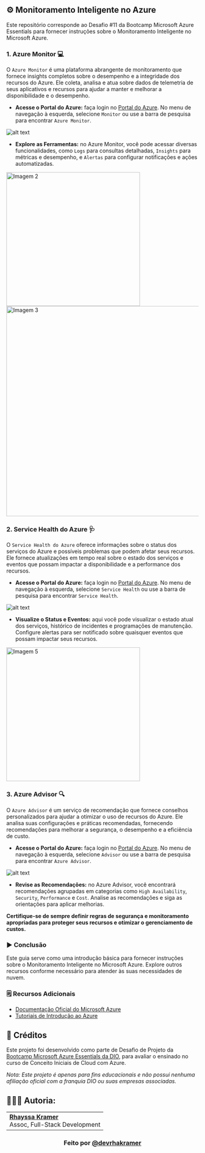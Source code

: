 ## ⚙️ Monitoramento Inteligente no Azure
Este repositório corresponde ao Desafio #11 da Bootcamp Microsoft Azure Essentials para fornecer instruções sobre o Monitoramento Inteligente no Microsoft Azure.

### 1. Azure Monitor 💻
O `Azure Monitor` é uma plataforma abrangente de monitoramento que fornece insights completos sobre o desempenho e a integridade dos recursos do Azure. Ele coleta, analisa e atua sobre dados de telemetria de seus aplicativos e recursos para ajudar a manter e melhorar a disponibilidade e o desempenho.

- **Acesse o Portal do Azure:** faça login no [Portal do Azure](https://portal.azure.com/). No menu de navegação à esquerda, selecione `Monitor` ou use a barra de pesquisa para encontrar `Azure Monitor`.

![alt text](https://github.com/rhayssakramer/desafios-dio-azure-essentials/blob/main/Desafio%2311%20-%20Monitoramento%20Inteligente%20no%20Azure/img/img1.png)

- **Explore as Ferramentas:** no Azure Monitor, você pode acessar diversas funcionalidades, como `Logs` para consultas detalhadas, `Insights` para métricas e desempenho, e `Alertas` para configurar notificações e ações automatizadas.

<img src="https://github.com/rhayssakramer/desafios-dio-azure-essentials/blob/main/Desafio%2311%20-%20Monitoramento%20Inteligente%20no%20Azure/img/img2.png" alt="Imagem 2" width="350">  

<img src="https://github.com/rhayssakramer/desafios-dio-azure-essentials/blob/main/Desafio%2311%20-%20Monitoramento%20Inteligente%20no%20Azure/img/img3.png" alt="Imagem 3" width="550">


### 2. Service Health do Azure 🩺
O `Service Health do Azure` oferece informações sobre o status dos serviços do Azure e possíveis problemas que podem afetar seus recursos. Ele fornece atualizações em tempo real sobre o estado dos serviços e eventos que possam impactar a disponibilidade e a performance dos recursos.

- **Acesse o Portal do Azure:** faça login no [Portal do Azure](https://portal.azure.com/). No menu de navegação à esquerda, selecione `Service Health` ou use a barra de pesquisa para encontrar `Service Health`.

![alt text](https://github.com/rhayssakramer/desafios-dio-azure-essentials/blob/main/Desafio%2311%20-%20Monitoramento%20Inteligente%20no%20Azure/img/img4.png)

- **Visualize o Status e Eventos:** aqui você pode visualizar o estado atual dos serviços, histórico de incidentes e programações de manutenção. Configure alertas para ser notificado sobre quaisquer eventos que possam impactar seus recursos.

<img src="https://github.com/rhayssakramer/desafios-dio-azure-essentials/blob/main/Desafio%2311%20-%20Monitoramento%20Inteligente%20no%20Azure/img/img5.png" alt="Imagem 5" width="350">

### 3. Azure Advisor 🔍
O `Azure Advisor` é um serviço de recomendação que fornece conselhos personalizados para ajudar a otimizar o uso de recursos do Azure. Ele analisa suas configurações e práticas recomendadas, fornecendo recomendações para melhorar a segurança, o desempenho e a eficiência de custo.

- **Acesse o Portal do Azure:** faça login no [Portal do Azure](https://portal.azure.com/). No menu de navegação à esquerda, selecione `Advisor` ou use a barra de pesquisa para encontrar `Azure Advisor`.

![alt text](https://github.com/rhayssakramer/desafios-dio-azure-essentials/blob/main/Desafio%2311%20-%20Monitoramento%20Inteligente%20no%20Azure/img/img6.png)

- **Revise as Recomendações:** no Azure Advisor, você encontrará recomendações agrupadas em categorias como `High Availability`, `Security`, `Performance` e `Cost`.
Analise as recomendações e siga as orientações para aplicar melhorias.

**Certifique-se de sempre definir regras de segurança e monitoramento apropriadas para proteger seus recursos e otimizar o gerenciamento de custos.**

### ▶️ Conclusão
Este guia serve como uma introdução básica para fornecer instruções sobre o Monitoramento Inteligente no Microsoft Azure. Explore outros recursos conforme necessário para atender às suas necessidades de nuvem.

### 🗒️ Recursos Adicionais
- [Documentação Oficial do Microsoft Azure](https://docs.microsoft.com/azure)
- [Tutoriais de Introdução ao Azure](https://docs.microsoft.com/learn/paths/azure-fundamentals/)

## 🔗 Créditos
Este projeto foi desenvolvido como parte de Desafio de Projeto da [Bootcamp Microsoft Azure Essentials da DIO](https://www.dio.me/bootcamp/microsoft-azure-essentials?ref=AFOXWYVRXGV9), para avaliar o ensinado no curso de Conceito Iniciais de Cloud com Azure.

*Nota: Este projeto é apenas para fins educacionais e não possui nenhuma afiliação oficial com a franquia DIO ou suas empresas associadas.*

## 👩🏼‍💻 Autoria:
<table style="border=0">
  <tr>
    <td align="left">
      <a href="https://github.com/rhayssakramer">
        <span><b>Rhayssa Kramer</b></span>
      </a>
      <br>
      <span>Assoc, Full-Stack Development</span>
    </td>
  </tr>
</table>

### <div align="center">Feito por <a href="https://github.com/rhayssakramer">@devrhakramer</a></div>
